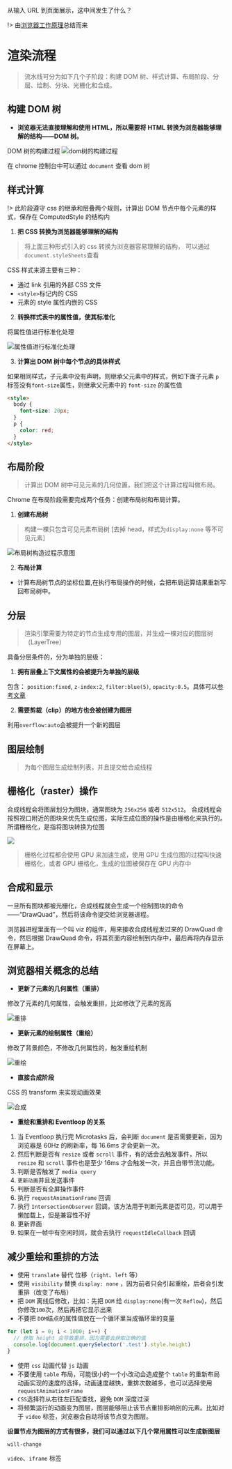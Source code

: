 从输入 URL 到页面展示，这中间发生了什么？

!> 由[浏览器工作原理](https://time.geekbang.org/column/article/117637)总结而来

# 渲染流程

> 流水线可分为如下几个子阶段：构建 DOM 树、样式计算、布局阶段、分层、绘制、分块、光栅化和合成。

## 构建 DOM 树

- **浏览器无法直接理解和使用 HTML，所以需要将 HTML 转换为浏览器能够理解的结构——DOM 树。**

DOM 树的构建过程
![dom树的构建过程](./images/125849ec56a3ea98d4b476c66c754f79.png)

在 chrome 控制台中可以通过 `document` 查看 dom 树

## 样式计算

!> 此阶段遵守 css 的继承和层叠两个规则，计算出 DOM 节点中每个元素的样式，保存在 ComputedStyle 的结构内

1. **把 CSS 转换为浏览器能够理解的结构**

> 将上面三种形式引入的 css 转换为浏览器容易理解的结构， 可以通过`document.styleSheets`查看

CSS 样式来源主要有三种：

- 通过 link 引用的外部 CSS 文件
- `<style>`标记内的 CSS
- 元素的 style 属性内嵌的 CSS

2. **转换样式表中的属性值，使其标准化**

将属性值进行标准化处理

![属性值进行标准化处理](./images/1252c6d3c1a51714606daa6bdad3a560.png)

3. **计算出 DOM 树中每个节点的具体样式**

如果相同样式，子元素中没有声明，则继承父元素中的样式，例如下面子元素 `p` 标签没有`font-size`属性，则继承父元素中的 `font-size` 的属性值

```html
<style>
  body {
    font-size: 20px;
  }
  p {
    color: red;
  }
</style>
```

## 布局阶段

> 计算出 DOM 树中可见元素的几何位置，我们把这个计算过程叫做布局。

Chrome 在布局阶段需要完成两个任务：创建布局树和布局计算。

1. **创建布局树**

> 构建一棵只包含可见元素布局树 [去掉 head，样式为`display:none` 等不可见元素]

![布局树构造过程示意图](./images/8e48b77dd48bdc509958e73b9935710e.png?300*400)

2. **布局计算**

- 计算布局树节点的坐标位置,在执行布局操作的时候，会把布局运算结果重新写回布局树中。

## 分层

> 渲染引擎需要为特定的节点生成专用的图层，并生成一棵对应的图层树（LayerTree）

具备分层条件的，分为单独的层级：

1. **拥有层叠上下文属性的会被提升为单独的层级**

包含： `position:fixed`, `z-index:2`, `filter:blue(5)`, `opacity:0.5`。具体可以[参考文章](https://developer.mozilla.org/zh-CN/docs/Web/Guide/CSS/Understanding_z_index/The_stacking_context)

2. **需要剪裁（clip）的地方也会被创建为图层**

利用`overflow:auto`会被提升一个新的图层

## 图层绘制

> 为每个图层生成绘制列表，并且提交给合成线程

## 栅格化（raster）操作

合成线程会将图层划分为图块，通常图块为 `256x256` 或者 `512x512`。 合成线程会按照视口附近的图块来优先生成位图，实际生成位图的操作是由栅格化来执行的。所谓栅格化，是指将图块转换为位图

![](./images/a8d954cd8e4722ee03d14afaa14c3987.png)

> 栅格化过程都会使用 GPU 来加速生成，使用 GPU 生成位图的过程叫快速栅格化，或者 GPU 栅格化，生成的位图被保存在 GPU 内存中

## 合成和显示

一旦所有图块都被光栅化，合成线程就会生成一个绘制图块的命令——“DrawQuad”，然后将该命令提交给浏览器进程。

浏览器进程里面有一个叫 viz 的组件，用来接收合成线程发过来的 DrawQuad 命令，然后根据 DrawQuad 命令，将其页面内容绘制到内存中，最后再将内存显示在屏幕上。

## 浏览器相关概念的总结

- **更新了元素的几何属性（重排）**

修改了元素的几何属性，会触发重排，比如修改了元素的宽高

![重排](./images/b3ed565230fe4f5c1886304a8ff754e5.png)

- **更新元素的绘制属性（重绘）**

修改了背景颜色，不修改几何属性的，触发重绘机制

![重绘](./images/3c1b7310648cccbf6aa4a42ad0202b03.png)

- **直接合成阶段**

CSS 的 transform 来实现动画效果

![合成](./images/024bf6c83b8146d267f476555d953a2c.png)

- **重绘和重排和 Eventloop 的关系**

1. 当 Eventloop 执行完 Microtasks 后，会判断 `document` 是否需要更新，因为浏览器是 60Hz 的刷新率，每 16.6ms 才会更新一次。
2. 然后判断是否有 `resize` 或者 `scroll` 事件，有的话会去触发事件，所以 `resize` 和 `scroll` 事件也是至少 16ms 才会触发一次，并且自带节流功能。
3. 判断是否触发了 `media query`
4. `更新动画`并且发送事件
5. 判断是否有全屏操作事件
6. 执行 `requestAnimationFrame` 回调
7. 执行 `IntersectionObserver` 回调，该方法用于判断元素是否可见，可以用于懒加载上，但是兼容性不好
8. 更新界面
9. 如果在一帧中有空闲时间，就会去执行 `requestIdleCallback` 回调

## 减少重绘和重排的方法

- 使用 `translate` 替代 位移（`right`、`left` 等）
- 使用 `visibility` 替换 `display: none` ，因为前者只会引起重绘，后者会引发重排（改变了布局）
- 把 `DOM` 离线后修改，比如：先把 `DOM` 给 `display:none`(有一次 `Reflow`)，然后你修改`100`次，然后再把它显示出来
- 不要把 `DOM`结点的属性值放在一个循环里当成循环里的变量

```js
for (let i = 0; i < 1000; i++) {
  // 获取 height 会导致重排，因为需要去获取正确的值
  console.log(document.querySelector('.test').style.height)
}
```

- 使用 `css` 动画代替 `js` 动画
- 不要使用 `table` 布局，可能很小的一个小改动会造成整个 `table` 的重新布局 动画实现的速度的选择，动画速度越快，重排次数越多，也可以选择使用 `requestAnimationFrame`
- `CSS`选择符从右往左匹配查找，避免 `DOM` 深度过深
- 将频繁运行的动画变为图层，图层能够阻止该节点重排影响别的元素。比如对于 `video` 标签，浏览器会自动将该节点变为图层。

**设置节点为图层的方式有很多，我们可以通过以下几个常用属性可以生成新图层**

`will-change`

`video`、`iframe` 标签
